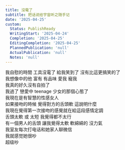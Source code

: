 ```yaml
---
title: 沒電了
subtitle: 把话说给宇宙听之随手记
date: '2025-04-25'
custom:
  Status: PublishReady
  WritingStart: '2025-04-24'
  Completion: '2025-04-25'
  EditingCompletion: '2025-04-25'
  PlannedPublication: 'null'
  ActualPublication: 'null'
  Notes: 'null'
---    
```

我自慰的時間 工具沒電了 給我笑到了 沒有比這更搞笑的了    
我想像中的他 富有 有品味 愛我 寵我    
我真的好久沒有自拍了  
我過了 戀愛中 teenage 少女的那個心態了    
我現在是有智慧的性感女人    
如果接吻的時候 覺得對方的舌頭軟 這說明什麼  
我現在覺得第一次接吻的感覺就在給這段感情定調  
舌頭太軟 或 太短 我覺得都不太行    
有一個男人的舌頭 讓我覺得太軟 軟綿綿的 沒力氣    
我室友每次打电话和她家人聊微信  
我就感觉她很吵  
超级吵    

